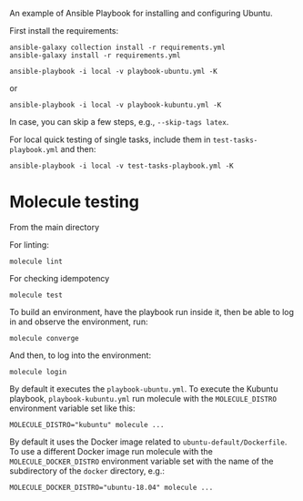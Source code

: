 An example of Ansible Playbook for installing and configuring Ubuntu.

First install the requirements:

```
ansible-galaxy collection install -r requirements.yml
ansible-galaxy install -r requirements.yml
```

```
ansible-playbook -i local -v playbook-ubuntu.yml -K
```

or

```
ansible-playbook -i local -v playbook-kubuntu.yml -K
```

In case, you can skip a few steps, e.g., `--skip-tags latex`.

For local quick testing of single tasks, include them in `test-tasks-playbook.yml` and then:

```
ansible-playbook -i local -v test-tasks-playbook.yml -K
```

# Molecule testing

From the main directory

For linting:

```
molecule lint
```

For checking idempotency

```
molecule test
```

To build an environment, have the playbook run inside it, then be able to log in and observe the environment, run:

```
molecule converge
```

And then, to log into the environment:

```
molecule login
```

By default it executes the `playbook-ubuntu.yml`.
To execute the Kubuntu playbook, `playbook-kubuntu.yml` run molecule with the `MOLECULE_DISTRO` environment variable set like this:

```
MOLECULE_DISTRO="kubuntu" molecule ...
```

By default it uses the Docker image related to `ubuntu-default/Dockerfile`. To use a different Docker image run molecule with the `MOLECULE_DOCKER_DISTRO` environment variable set with the name of the subdirectory of the `docker` directory, e.g.:

```
MOLECULE_DOCKER_DISTRO="ubuntu-18.04" molecule ...
```
